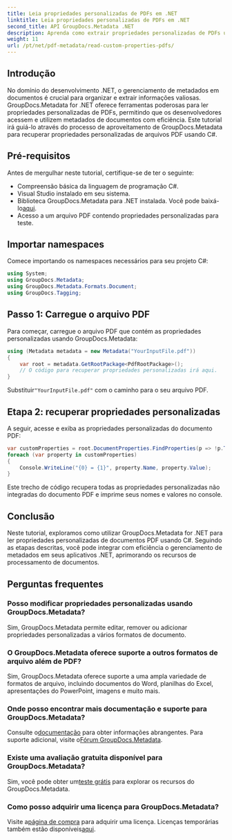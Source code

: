 ```yaml
---
title: Leia propriedades personalizadas de PDFs em .NET
linktitle: Leia propriedades personalizadas de PDFs em .NET
second_title: API GroupDocs.Metadata .NET
description: Aprenda como extrair propriedades personalizadas de PDFs usando GroupDocs.Metadata for .NET. Mergulhe no gerenciamento de metadados de documentos com C#.
weight: 11
url: /pt/net/pdf-metadata/read-custom-properties-pdfs/
---
```

## Introdução
No domínio do desenvolvimento .NET, o gerenciamento de metadados em documentos é crucial para organizar e extrair informações valiosas. GroupDocs.Metadata for .NET oferece ferramentas poderosas para ler propriedades personalizadas de PDFs, permitindo que os desenvolvedores acessem e utilizem metadados de documentos com eficiência. Este tutorial irá guiá-lo através do processo de aproveitamento de GroupDocs.Metadata para recuperar propriedades personalizadas de arquivos PDF usando C#.
## Pré-requisitos
Antes de mergulhar neste tutorial, certifique-se de ter o seguinte:
- Compreensão básica da linguagem de programação C#.
- Visual Studio instalado em seu sistema.
- Biblioteca GroupDocs.Metadata para .NET instalada. Você pode baixá-lo[aqui](https://releases.groupdocs.com/metadata/net/).
- Acesso a um arquivo PDF contendo propriedades personalizadas para teste.

## Importar namespaces
Comece importando os namespaces necessários para seu projeto C#:
```csharp
using System;
using GroupDocs.Metadata;
using GroupDocs.Metadata.Formats.Document;
using GroupDocs.Tagging;
```
## Passo 1: Carregue o arquivo PDF
Para começar, carregue o arquivo PDF que contém as propriedades personalizadas usando GroupDocs.Metadata:
```csharp
using (Metadata metadata = new Metadata("YourInputFile.pdf"))
{
    var root = metadata.GetRootPackage<PdfRootPackage>();
    // O código para recuperar propriedades personalizadas irá aqui.
}
```
 Substituir`"YourInputFile.pdf"` com o caminho para o seu arquivo PDF.
## Etapa 2: recuperar propriedades personalizadas
A seguir, acesse e exiba as propriedades personalizadas do documento PDF:
```csharp
var customProperties = root.DocumentProperties.FindProperties(p => !p.Tags.Contains(Tags.Document.BuiltIn));
foreach (var property in customProperties)
{
    Console.WriteLine("{0} = {1}", property.Name, property.Value);
}
```
Este trecho de código recupera todas as propriedades personalizadas não integradas do documento PDF e imprime seus nomes e valores no console.

## Conclusão
Neste tutorial, exploramos como utilizar GroupDocs.Metadata for .NET para ler propriedades personalizadas de documentos PDF usando C#. Seguindo as etapas descritas, você pode integrar com eficiência o gerenciamento de metadados em seus aplicativos .NET, aprimorando os recursos de processamento de documentos.

## Perguntas frequentes
### Posso modificar propriedades personalizadas usando GroupDocs.Metadata?
Sim, GroupDocs.Metadata permite editar, remover ou adicionar propriedades personalizadas a vários formatos de documento.
### O GroupDocs.Metadata oferece suporte a outros formatos de arquivo além de PDF?
Sim, GroupDocs.Metadata oferece suporte a uma ampla variedade de formatos de arquivo, incluindo documentos do Word, planilhas do Excel, apresentações do PowerPoint, imagens e muito mais.
### Onde posso encontrar mais documentação e suporte para GroupDocs.Metadata?
 Consulte o[documentação](https://tutorials.groupdocs.com/metadata/net/) para obter informações abrangentes. Para suporte adicional, visite o[Fórum GroupDocs.Metadata](https://forum.groupdocs.com/c/metadata/14).
### Existe uma avaliação gratuita disponível para GroupDocs.Metadata?
 Sim, você pode obter um[teste grátis](https://releases.groupdocs.com/) para explorar os recursos do GroupDocs.Metadata.
### Como posso adquirir uma licença para GroupDocs.Metadata?
 Visite a[página de compra](https://purchase.groupdocs.com/buy) para adquirir uma licença. Licenças temporárias também estão disponíveis[aqui](https://purchase.groupdocs.com/temporary-license/).